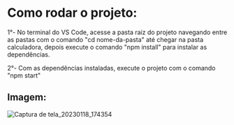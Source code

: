 # Como rodar o projeto:

1°- No terminal do VS Code, acesse a pasta raiz do projeto navegando entre as pastas com o comando "cd nome-da-pasta" até chegar na pasta calculadora, depois execute o comando "npm install" para instalar as dependências.

2°- Com as dependências instaladas, execute o projeto com o comando "npm start"

<h2>Imagem:</h2>

![Captura de tela_20230118_174354](https://user-images.githubusercontent.com/62842033/213290678-7d1bdeb0-fbaf-498e-8d3e-85546045dfe9.png)
